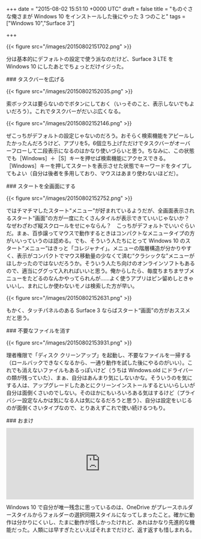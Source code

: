 
+++
date = "2015-08-02 15:51:10 +0000 UTC"
draft = false
title = "ものぐさな俺さまが Windows 10 をインストールした後にやった 3 つのこと"
tags = ["Windows 10","Surface 3"]

+++


{{< figure src="/images/20150802151702.png"  >}}

分は基本的にデフォルトの設定で使う派なのだけど、Surface 3 LTE を Windows 10 にしたあとでちょっとだけイジった。

<div class="section">
    ### タスクバーを広げる
    

{{< figure src="/images/20150802152035.png"  >}}

索ボックスは要らないのでボタンにしておく（いっそのこと、表示しないでもよいだろう）。これでタスクバーがだいぶ広くなる。

{{< figure src="/images/20150802152146.png"  >}}

ぜこっちがデフォルトの設定じゃないのだろう。おそらく検索機能をアピールしたかったんだろうけど、アプリを5，6個立ち上げただけでタスクバーがオーバーフローして二段表示になるのはかなり使いづらいと思う。ちなみに、この状態でも［Windows］＋［S］キーを押せば検索機能にアクセスできる。［Windows］キーを押してスタートを表示させた状態でキーワードをタイプしてもよい（自分は後者を多用しており、マウスはあまり使わないほどだ）。

</div>
<div class="section">
    ### スタートを全画面にする
    

{{< figure src="/images/20150802152752.png"  >}}

ではチマチマしたスタート“メニュー”が好まれているようだが、全画面表示されるスタート“画面”の方が一度にたくさんタイルが表示できていいじゃないか？　なぜわざわざ縦スクロールをせにゃならん？　こっちがデフォルトでいいぐらいだ。まぁ、百歩譲ってマウスで動作するときはコンパクトなメニュータイプの方がいいっていうのは認める。でも、そういう人たちにとって Windows 10 のスタート“メニュー”はきっと「コレジャナイ」。メニューの階層構造が分かりやすく、表示がコンパクトでマウス移動量の少なくて済む“クラシックな”メニューがほしかったのではないだろうか。そういう人たち向けのオンラインソフトもあるので、適当にググって入れればいいと思う。俺からしたら、毎度ちまちまサブメニューをたどるのなんかやってられんが……よく使うアプリはピン留めしときゃいいし、まれにしか使わないモノは検索した方が早い。

{{< figure src="/images/20150802152631.png"  >}}

もかく、タッチパネルのある Surface 3 ならばスタート“画面”の方がおススメだと思う。

</div>
<div class="section">
    ### 不要なファイルを消す
    

{{< figure src="/images/20150802153931.png"  >}}

理者権限で「ディスク クリーンアップ」を起動し、不要なファイルを一掃する（ロールバックできなくなるから、一通り動作を試した後にやるのがいい）。これでも消えないファイルもあるっぽいけど（うちは Windows.old にドライバーの類が残っていた）、まぁ、自分はあんまり気にしないかな。そういうのを気にする人は、アップグレードしたあとにクリーンインストールするといいらしいが自分は面倒くさいのでしない。そのほかにもいろいろある気はするけど（プライバシー設定なんかは気になる人は気になるだろうと思う）、自分は設定をいじるのが面倒くさいタイプなので、とりあえずこれで使い続けるつもり。

</div>
<div class="section">
    ### おまけ
    <iframe src="https://hatenablog-parts.com/embed?url=https%3A%2F%2Fblog.daruyanagi.jp%2Fentry%2F2013%2F10%2F18%2F003351" title="Windows 8.1 を入れたらまずやることを独断と偏見で3つだけ選んでみた。 - だるろぐ" class="embed-card embed-blogcard" scrolling="no" frameborder="0" style="display: block; width: 100%; height: 190px; max-width: 500px; margin: 10px 0px;"></iframe>Windows 10 で自分が唯一残念に思っているのは、OneDrive がプレースホルダースタイルからフォルダーの選択同期スタイルになってしまったこと。確かに動作は分かりにくいし、たまに動作が怪しかったけれど、あれはかなり先進的な機能だった。人類には早すぎたといえばそれまでだけど、返す返すも惜しまれる。

</div>

